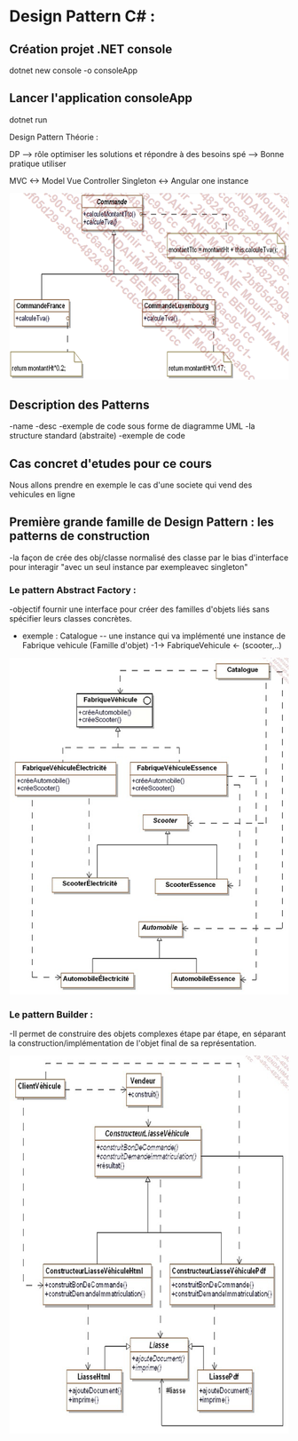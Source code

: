 # Design Pattern C# :

## Création projet .NET console

dotnet new console -o consoleApp

## Lancer l'application consoleApp

dotnet run 

Design Pattern Théorie : 

DP --> rôle optimiser les solutions et répondre à des besoins spé 
   --> Bonne pratique utiliser 

MVC <-> Model Vue Controller 
Singleton <-> Angular one instance

![Alt-text](image.png)

## Description des Patterns

-name
-desc
-exemple de code sous forme de diagramme UML
-la structure standard (abstraite)
-exemple de code 

## Cas concret d'etudes pour ce cours 

Nous allons prendre en exemple le cas d'une societe qui vend des vehicules en ligne

## Première grande famille de Design Pattern : les patterns de construction 


-la façon de crée des obj/classe normalisé des classe par le bias d'interface pour interagir "avec un seul instance par exempleavec singleton"  


### Le pattern Abstract Factory :

 -objectif fournir une interface pour créer des familles d'objets liés sans spécifier leurs classes concrètes.

 - exemple :  Catalogue -- une instance qui va implémenté une instance de Fabrique vehicule (Famille d'objet) -1-> FabriqueVehicule <- (scooter,..)

 ![Alt-text](image2.png)

 ### Le pattern Builder :

 -Il permet de construire des objets complexes étape par étape, en séparant la construction/implémentation de l'objet final de sa représentation.

 ![Alt-text](image3.png)